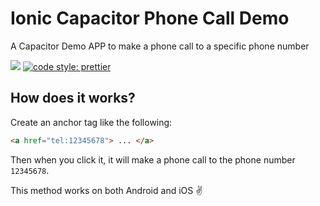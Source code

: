 # Ionic Capacitor Phone Call Demo

A Capacitor Demo APP to make a phone call to a specific phone number

<a href="https://github.com/jonz94/ionic-capacitor-phone-call-demo/blob/main/LICENSE"><img src="https://img.shields.io/github/license/jonz94/ionic-capacitor-phone-call-demo?style=flat-square" /></a>
<a href="https://github.com/prettier/prettier"><img alt="code style: prettier" src="https://img.shields.io/badge/code_style-prettier-ff69b4.svg?style=flat-square"></a>

## How does it works?

Create an anchor tag like the following:

```html
<a href="tel:12345678"> ... </a>
```

Then when you click it, it will make a phone call to the phone number `12345678`.

This method works on both Android and iOS ✌️
